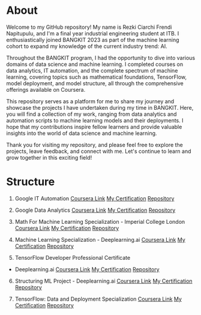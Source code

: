 # About

Welcome to my GitHub repository! My name is Rezki Ciarchi Frendi Napitupulu, and I'm a final year industrial engineering student at ITB. I enthusiastically joined BANGKIT 2023 as part of the machine learning cohort to expand my knowledge of the current industry trend: AI.

Throughout the BANGKIT program, I had the opportunity to dive into various domains of data science and machine learning. I completed courses on data analytics, IT automation, and the complete spectrum of machine learning, covering topics such as mathematical foundations, TensorFlow, model deployment, and model structure, all through the comprehensive offerings available on Coursera.

This repository serves as a platform for me to share my journey and showcase the projects I have undertaken during my time in BANGKIT. Here, you will find a collection of my work, ranging from data analytics and automation scripts to machine learning models and their deployments. I hope that my contributions inspire fellow learners and provide valuable insights into the world of data science and machine learning.

Thank you for visiting my repository, and please feel free to explore the projects, leave feedback, and connect with me. Let's continue to learn and grow together in this exciting field!

# Structure

1. Google IT Automation
[Coursera Link](https://www.coursera.org/professional-certificates/google-it-automation)
[My Certification](#)
[Repository](#)

2. Google Data Analytics
[Coursera Link](https://www.coursera.org/google-certificates/data-analytics-certificate)
[My Certification](#)
[Repository](#)

3. Math For Machine Learning Specialization - Imperial College London
[Coursera Link](https://www.coursera.org/specializations/mathematics-machine-learning)
[My Certification](#)
[Repository](#)

4. Machine Learning Specialization - Deeplearning.ai
[Coursera Link](https://www.coursera.org/specializations/machine-learning-introduction)
[My Certification](#)
[Repository](#)

5. TensorFlow Developer Professional Certificate
 - Deeplearning.ai
[Coursera Link](https://www.coursera.org/professional-certificates/tensorflow-in-practice)
[My Certification](#)
[Repository](#)

6. Structuring ML Project - Deeplearning.ai
[Coursera Link](https://www.coursera.org/learn/machine-learning-projects)
[My Certification](#)
[Repository](#)

7. TensorFlow: Data and Deployment Specialization
[Coursera Link](https://www.coursera.org/specializations/tensorflow-data-and-deployment)
[My Certification](#)
[Repository](#)